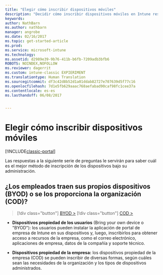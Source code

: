 ```yaml
---
title: "Elegir cómo inscribir dispositivos móviles"
description: "Decidir cómo inscribir dispositivos móviles en Intune respondiendo a unas preguntas sencillas"
keywords: 
author: NathBarn
ms.author: nathbarn
manager: angrobe
ms.date: 02/16/2017
ms.topic: get-started-article
ms.prod: 
ms.service: microsoft-intune
ms.technology: 
ms.assetid: d2989e39-9b76-411b-b6fb-7209adb3bfb6
ROBOTS: NOINDEX,NOFOLLOW
ms.reviewer: dagerrit
ms.custom: intune-classic EXPIERIMENT
ms.translationtype: Human Translation
ms.sourcegitcommit: df3c42d8b52d1a01ddab82727e707639d5f77c16
ms.openlocfilehash: 7d1e5fb629aaac768aefabad90caf98fc1cee37a
ms.contentlocale: es-es
ms.lasthandoff: 06/08/2017


---
```


# <a name="choose-how-to-enroll-mobile-devices"></a>Elegir cómo inscribir dispositivos móviles

[!INCLUDE[classic-portal](../includes/classic-portal.md)]

Las respuestas a la siguiente serie de preguntas le servirán para saber cuál es el mejor método de inscripción de los dispositivos bajo su administración.

## <a name="do-employees-bring-their-own-devices-byod-or-are-devices-provided-by-your-organization-cod"></a>**¿Los empleados traen sus propios dispositivos (BYOD) o se los proporciona la organización (COD)?**

> [!div class="button"]
[BYOD >](choose-how-to-enroll-devices2.md)
> [!div class="button"]
[COD >](choose-how-to-enroll-devices3.md)

- **Dispositivos propiedad de los usuarios** (Bring your own device o "BYOD"): los usuarios pueden instalar la aplicación de portal de empresa de Intune en sus dispositivos y, luego, inscribirlos para obtener acceso a recursos de la empresa, como el correo electrónico, aplicaciones de empresa, datos de la compañía y soporte técnico.  

- **Dispositivos propiedad de la empresa:** los dispositivos propiedad de la empresa (COD) se pueden inscribir de diversas formas, según cuáles sean las necesidades de la organización y los tipos de dispositivos administrados.

